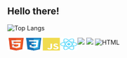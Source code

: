 ## Hello there!
![Top Langs](https://github-readme-stats.vercel.app/api/top-langs/?username=gfborba&layout=compact&theme=dracula&title_color=B1AAE0)


<div style="display: inline_block">
  <img align="left" alt="HTML" height="30" width="40" src="https://raw.githubusercontent.com/devicons/devicon/master/icons/html5/html5-original.svg">
  <img align="left" alt="CSS" height="30" width="40" src="https://raw.githubusercontent.com/devicons/devicon/master/icons/css3/css3-original.svg">
  <img align="left" alt="Js" height="30" width="40" src="https://raw.githubusercontent.com/devicons/devicon/master/icons/javascript/javascript-plain.svg">
  <img align="left" alt="React" height="30" width="40" src="https://raw.githubusercontent.com/devicons/devicon/master/icons/react/react-original.svg">
</div>

<div> 
  <a href = "guifborba@hotmail.com"><img src="https://img.shields.io/badge/-Email-%23333?style=for-the-badge&logo=gmail&logoColor=white" target="_blank"></a>
  <a href="www.linkedin.com/in/guilherme-f-borba" target="_blank"><img src="https://img.shields.io/badge/-LinkedIn-%230077B5?style=for-the-badge&logo=linkedin&logoColor=white" target="_blank"></a> 
  <img alt="HTML" height="30" width="30" src="https://media.discordapp.net/attachments/1301051684705013825/1301061173428490323/bat.gif?ex=67231b24&is=6721c9a4&hm=5e3898443e6f662a41bf2ed47e78a27fdbb92a95ed8a5d60e91471200e3486a3&=">
</div>





